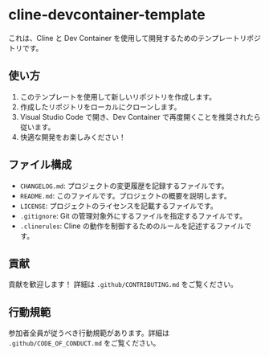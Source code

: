 # cline-devcontainer-template

これは、Cline と Dev Container を使用して開発するためのテンプレートリポジトリです。

## 使い方

1.  このテンプレートを使用して新しいリポジトリを作成します。
2.  作成したリポジトリをローカルにクローンします。
3.  Visual Studio Code で開き、Dev Container で再度開くことを推奨されたら従います。
4.  快適な開発をお楽しみください！

## ファイル構成

- `CHANGELOG.md`: プロジェクトの変更履歴を記録するファイルです。
- `README.md`: このファイルです。プロジェクトの概要を説明します。
- `LICENSE`: プロジェクトのライセンスを記載するファイルです。
- `.gitignore`: Git の管理対象外にするファイルを指定するファイルです。
- `.clinerules`: Cline の動作を制御するためのルールを記述するファイルです。

## 貢献

貢献を歓迎します！ 詳細は `.github/CONTRIBUTING.md` をご覧ください。

## 行動規範

参加者全員が従うべき行動規範があります。詳細は `.github/CODE_OF_CONDUCT.md` をご覧ください。
